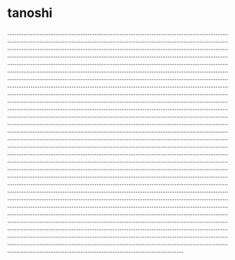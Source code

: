 # tanoshi

...............................................................................................................................................................................................................................................................................................................................................................................................................................................................................................................................................................................................................................................................................................................................................................................................................................................................................................................................................................................................................................................................................................................................................................................................................................................................................................................................................................................................................................................................................................................................................................................................................................................................................................................................................................................................................................................................................................................................................................................................................................................................................................................................................................................................................................................................................................................................................................................................................................................................................................................................................................................................................................................................................................................................................................................................................................................................................................................................................................................................................................................................................................................................................................................................................................................................................................................................................................................................................................................................................................................................................................................................................................................................................................................................................................................................................................................